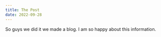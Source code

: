 ```yaml
---
title: The Post
date: 2022-09-28
---
```

So guys we did it we made a blog. I am so happy about this information.
